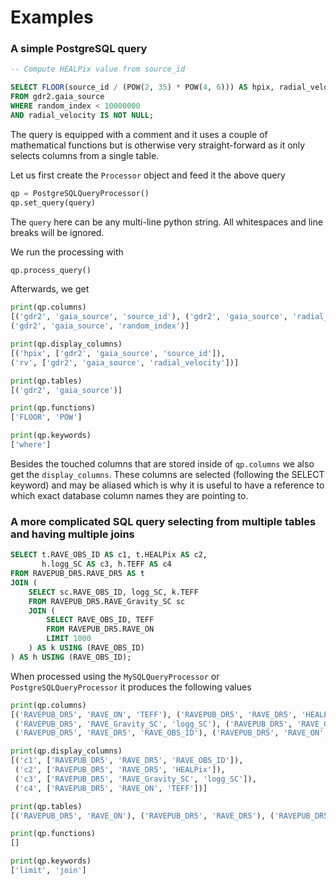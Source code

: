 # Examples


### A simple PostgreSQL query

```SQL
-- Compute HEALPix value from source_id

SELECT FLOOR(source_id / (POW(2, 35) * POW(4, 6))) AS hpix, radial_velocity AS rv
FROM gdr2.gaia_source
WHERE random_index < 10000000
AND radial_velocity IS NOT NULL;
```

The query is equipped with a comment and it uses a couple of mathematical
functions but is otherwise very straight-forward as it only selects columns
from a single table.

Let us first create the `Processor` object and feed it the above query

```python
qp = PostgreSQLQueryProcessor()
qp.set_query(query)
```

The `query` here can be any multi-line python string. All whitespaces and
line breaks will be ignored.

We run the processing with

```python
qp.process_query()
```

Afterwards, we get

```python
print(qp.columns)
[('gdr2', 'gaia_source', 'source_id'), ('gdr2', 'gaia_source', 'radial_velocity'),
('gdr2', 'gaia_source', 'random_index')]

print(qp.display_columns)
[('hpix', ['gdr2', 'gaia_source', 'source_id']),
('rv', ['gdr2', 'gaia_source', 'radial_velocity'])]

print(qp.tables)
[('gdr2', 'gaia_source')]

print(qp.functions)
['FLOOR', 'POW']

print(qp.keywords)
['where']
```

Besides the touched columns that are stored inside of `qp.columns` we also
get the `display_columns`. These columns are selected (following the SELECT keyword)
and may be aliased which is why it is useful to have a reference to which
exact database column names they are pointing to.


### A more complicated SQL query selecting from multiple tables and having multiple joins

```SQL
SELECT t.RAVE_OBS_ID AS c1, t.HEALPix AS c2,
       h.logg_SC AS c3, h.TEFF AS c4
FROM RAVEPUB_DR5.RAVE_DR5 AS t
JOIN (
    SELECT sc.RAVE_OBS_ID, logg_SC, k.TEFF
    FROM RAVEPUB_DR5.RAVE_Gravity_SC sc
    JOIN (
        SELECT RAVE_OBS_ID, TEFF
        FROM RAVEPUB_DR5.RAVE_ON
        LIMIT 1000
    ) AS k USING (RAVE_OBS_ID)
) AS h USING (RAVE_OBS_ID);
```

When processed using the `MySQLQueryProcessor` or `PostgreSQLQueryProcessor`
it produces the following values

```python
print(qp.columns)
[('RAVEPUB_DR5', 'RAVE_ON', 'TEFF'), ('RAVEPUB_DR5', 'RAVE_DR5', 'HEALPix'),
 ('RAVEPUB_DR5', 'RAVE_Gravity_SC', 'logg_SC'), ('RAVEPUB_DR5', 'RAVE_Gravity_SC', 'RAVE_OBS_ID'),
 ('RAVEPUB_DR5', 'RAVE_DR5', 'RAVE_OBS_ID'), ('RAVEPUB_DR5', 'RAVE_ON', 'RAVE_OBS_ID')]

print(qp.display_columns)
[('c1', ['RAVEPUB_DR5', 'RAVE_DR5', 'RAVE_OBS_ID']),
 ('c2', ['RAVEPUB_DR5', 'RAVE_DR5', 'HEALPix']),
 ('c3', ['RAVEPUB_DR5', 'RAVE_Gravity_SC', 'logg_SC']),
 ('c4', ['RAVEPUB_DR5', 'RAVE_ON', 'TEFF'])]

print(qp.tables)
[('RAVEPUB_DR5', 'RAVE_ON'), ('RAVEPUB_DR5', 'RAVE_DR5'), ('RAVEPUB_DR5', 'RAVE_Gravity_SC')]

print(qp.functions)
[]

print(qp.keywords)
['limit', 'join']
```


